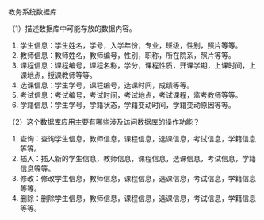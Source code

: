 教务系统数据库

（1）描述数据库中可能存放的数据内容。

1. 学生信息：学生姓名，学号，入学年份，专业，班级，性别，照片等等。
2. 教师信息：教师姓名，教师编号，性别，职称，所在院系，照片等等。
3. 课程信息：课程编号，课程名称，学分，课程性质，开课学期，上课时间，上课地点，授课教师等等。
4. 选课信息：学生学号，课程编号，选课时间，成绩等等。
5. 考试信息：考试编号，考试时间，考试地点，考试课程，监考教师等等。
6. 学籍信息：学生学号，学籍状态，学籍变动时间，学籍变动原因等等。

（2）这个数据库应用主要有哪些涉及访问数据库的操作功能？

1. 查询：查询学生信息，教师信息，课程信息，选课信息，考试信息，学籍信息等等。
2. 插入：插入新的学生信息，教师信息，课程信息，选课信息，考试信息，学籍信息等等。
3. 修改：修改学生信息，教师信息，课程信息，选课信息，考试信息，学籍信息等等。
4. 删除：删除学生信息，教师信息，课程信息，选课信息，考试信息，学籍信息等等。

